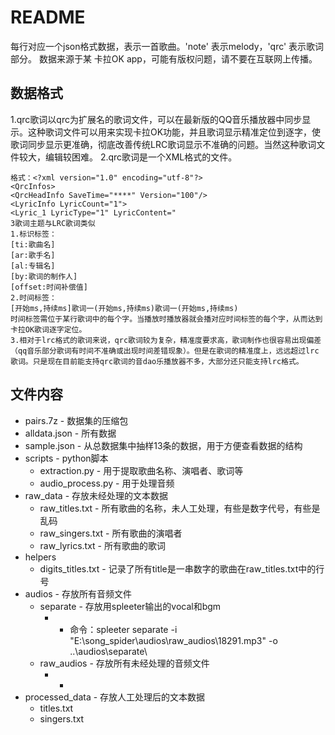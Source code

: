 # README

每行对应一个json格式数据，表示一首歌曲。'note' 表示melody，'qrc' 表示歌词部分。
数据来源于某 卡拉OK app，可能有版权问题，请不要在互联网上传播。

## 数据格式

1.qrc歌词以qrc为扩展名的歌词文件，可以在最新版的QQ音乐播放器中同步显示。这种歌词文件可以用来实现卡拉OK功能，并且歌词显示精准定位到逐字，使歌词同步显示更准确，彻底改善传统LRC歌词显示不准确的问题。当然这种歌词文件较大，编辑较困难。
2.qrc歌词是一个XML格式的文件。
```
格式：<?xml version="1.0" encoding="utf-8"?>
<QrcInfos>
<QrcHeadInfo SaveTime="****" Version="100"/>
<LyricInfo LyricCount="1">
<Lyric_1 LyricType="1" LyricContent="
3歌词主题与LRC歌词类似
1.标识标签：
[ti:歌曲名]
[ar:歌手名]
[al:专辑名]
[by:歌词的制作人]
[offset:时间补偿值]
2.时间标签：
[开始ms,持续ms]歌词一(开始ms,持续ms)歌词一(开始ms,持续ms)
时间标签需位于某行歌词中的每个字。当播放时播放器就会播对应时间标签的每个字，从而达到卡拉OK歌词逐字定位。
3.相对于lrc格式的歌词来说，qrc歌词较为复杂，精准度要求高，歌词制作也很容易出现偏差（qq音乐部分歌词有时间不准确或出现时间差错现象）。但是在歌词的精准度上，远远超过lrc歌词。只是现在目前能支持qrc歌词的音dao乐播放器不多，大部分还只能支持lrc格式。
```

## 文件内容

* pairs.7z - 数据集的压缩包
* alldata.json - 所有数据
* sample.json - 从总数据集中抽样13条的数据，用于方便查看数据的结构
* scripts - python脚本
    * extraction.py - 用于提取歌曲名称、演唱者、歌词等
    * audio_process.py - 用于处理音频
* raw_data - 存放未经处理的文本数据
    * raw_titles.txt - 所有歌曲的名称，未人工处理，有些是数字代号，有些是乱码
    * raw_singers.txt - 所有歌曲的演唱者
    * raw_lyrics.txt - 所有歌曲的歌词
* helpers
    * digits_titles.txt - 记录了所有title是一串数字的歌曲在raw_titles.txt中的行号
* audios - 存放所有音频文件
    * separate - 存放用spleeter输出的vocal和bgm
        * - 命令：spleeter separate -i "E:\song_spider\audios\raw_audios\18291.mp3" -o ..\audios\separate\
    * raw_audios - 存放所有未经处理的音频文件
        * -
* processed_data - 存放人工处理后的文本数据
    * titles.txt
    * singers.txt
